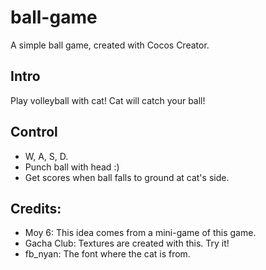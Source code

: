 # ball-game
A simple ball game, created with Cocos Creator.

## Intro
Play volleyball with cat!
Cat will catch your ball!

## Control
- W, A, S, D.
- Punch ball with head :)
- Get scores when ball falls to ground at cat's side.

## Credits:
- Moy 6: This idea comes from a mini-game of this game.
- Gacha Club: Textures are created with this. Try it!
- fb_nyan: The font where the cat is from.
